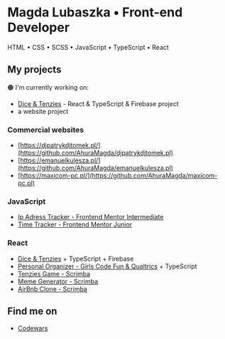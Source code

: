 # Magda Lubaszka • Front-end Developer
HTML • CSS • SCSS • JavaScript • TypeScript • React

## My projects

🟠 I'm currently working on: 
- [Dice & Tenzies](https://github.com/AhuraMagda/Pretty-Dice) - React & TypeScript & Firebase project
- a website project


### Commercial websites
- [https://djpatrykdjtomek.pl/](https://github.com/AhuraMagda/djpatrykdjtomek.pl)
- [https://emanuelkulesza.pl/](https://github.com/AhuraMagda/emanuelkulesza.pl)
- [https://maxicom-pc.pl/](https://github.com/AhuraMagda/maxicom-pc.pl)

### JavaScript 
- [Ip Adress Tracker - Frontend Mentor Intermediate](https://github.com/AhuraMagda/FrontendMentor-lvl3-ip-address-tracker)
- [Time Tracker - Frontend Mentor Junior](https://github.com/AhuraMagda/FrontendMentor-lvl2-time-tracker)

### React 
- [Dice & Tenzies](https://github.com/AhuraMagda/Pretty-Dice) + TypeScript + Firebase
- [Personal Organizer - Girls Code Fun & Qualtrics](https://github.com/AhuraMagda/MyPersonalOrganizer-GirlsCodeFun) + TypeScript
- [Tenzies Game - Scrimba](https://github.com/AhuraMagda/Scrimba-Tenzies)
- [Meme Generator - Scrimba](https://github.com/AhuraMagda/meme-generator) 
- [AirBnb Clone - Scrimba](https://github.com/AhuraMagda/airbnb-clone)  

## Find me on
- [Codewars](https://www.codewars.com/users/AhuraMagda)
